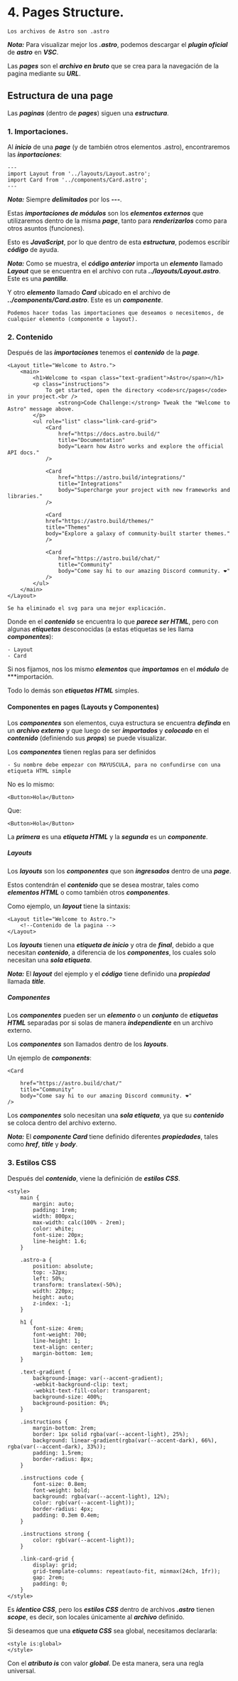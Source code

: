 # 4. Pages Structure.

	Los archivos de Astro son .astro

***Nota:*** Para visualizar mejor los ***.astro***, podemos descargar el ***plugin oficial*** de ***astro*** en ***VSC***.

Las ***pages*** son el ***archivo en bruto*** que se crea para la navegación de la pagina mediante su ***URL***.
## Estructura de una page

Las ***paginas*** (dentro de ***pages***) siguen una ***estructura***.

### 1. Importaciones.

Al ***inicio*** de una ***page*** (y de también otros elementos .astro), encontraremos las ***inportaciones***:

~~~
---
import Layout from '../layouts/Layout.astro';
import Card from '../components/Card.astro';
---
~~~

***Nota:*** Siempre ***delimitados*** por los ***---***.

Estas ***importaciones de módulos*** son los ***elementos externos*** que utilizaremos dentro de la misma ***page***, tanto para ***renderizarlos*** como para otros asuntos (funciones).

Esto es ***JavaScript***, por lo que dentro de esta ***estructura***, podemos escribir ***código*** de ayuda.

***Nota:*** Como se muestra, el ***código anterior*** importa un ***elemento*** llamado ***Layout*** que se encuentra en el archivo con ruta ***../layouts/Layout.astro***. Este es una ***pantilla***.

Y otro ***elemento*** llamado ***Card*** ubicado en el archivo de ***../components/Card.astro***. Este es un ***componente***.

	Podemos hacer todas las importaciones que deseamos o necesitemos, de cualquier elemento (componente o layout).

### 2. Contenido

Después de las ***importaciones*** tenemos el ***contenido*** de la ***page***.

~~~
<Layout title="Welcome to Astro.">
	<main>
		<h1>Welcome to <span class="text-gradient">Astro</span></h1>
		<p class="instructions">
			To get started, open the directory <code>src/pages</code> in your project.<br />
				<strong>Code Challenge:</strong> Tweak the "Welcome to Astro" message above.
		</p>
		<ul role="list" class="link-card-grid">
			<Card
				href="https://docs.astro.build/"
				title="Documentation"
				body="Learn how Astro works and explore the official API docs."
			/>

			<Card
				href="https://astro.build/integrations/"
				title="Integrations"
				body="Supercharge your project with new frameworks and libraries."
			/>

			<Card
			href="https://astro.build/themes/"
			title="Themes"
			body="Explore a galaxy of community-built starter themes."
			/>

			<Card
				href="https://astro.build/chat/"
				title="Community"
				body="Come say hi to our amazing Discord community. ❤️"
			/>
		</ul>
	</main>
</Layout>
~~~

	Se ha eliminado el svg para una mejor explicación.

Donde en el ***contenido*** se encuentra lo que ***parece ser HTML***, pero con algunas ***etiquetas*** desconocidas (a estas etiquetas se les llama ***componentes***):

	- Layout
	- Card

Si nos fijamos, nos los mismo ***elementos*** que ***importamos*** en el ***módulo*** de ***importación.

Todo lo demás son ***etiquetas HTML*** simples.

#### Componentes en pages (Layouts y Componentes)

Los ***componentes*** son elementos, cuya estructura se encuentra ***definda*** en un ***archivo externo*** y que luego de ser ***importados*** y ***colocado*** en el ***contenido*** (definiendo sus ***props***) se puede visualizar.

Los ***componentes*** tienen reglas para ser definidos

	- Su nombre debe empezar con MAYUSCULA, para no confundirse con una etiqueta HTML simple

No es lo mismo:

~~~
<Button>Hola</Button>
~~~

Que:

~~~
<Button>Hola</Button>
~~~

La ***primera*** es una ***etiqueta HTML*** y la ***segunda*** es un ***componente***.

##### Layouts

Los ***layouts*** son los ***componentes*** que son ***ingresados*** dentro de una ***page***.

Estos contendrán el ***contenido*** que se desea mostrar, tales como ***elementos HTML*** o como también otros ***componentes***.

Como ejemplo, un ***layout*** tiene la sintaxis:

~~~
<Layout title="Welcome to Astro.">
	<!--Contenido de la pagina -->
</Layout>
~~~

Los ***layouts*** tienen una ***etiqueta de inicio*** y otra de ***final***, debido a que necesitan ***contenido***, a diferencia de los ***componentes***, los cuales solo necesitan una ***sola etiqueta***.

***Nota:*** El ***layout*** del ejemplo y el ***código*** tiene definido una ***propiedad*** llamada ***title***.

##### Componentes

Los ***componentes*** pueden ser un ***elemento*** o un ***conjunto*** de ***etiquetas HTML*** separadas por si solas de manera ***independiente*** en un archivo externo.

Los ***componentes*** son llamados dentro de los ***layouts***.

Un ejemplo de ***components***:

~~~
<Card

	href="https://astro.build/chat/"
	title="Community"
	body="Come say hi to our amazing Discord community. ❤️"
/>
~~~

Los ***componentes*** solo necesitan una ***sola etiqueta***, ya que su ***contenido*** se coloca dentro del archivo externo.

***Nota:*** El ***componente Card*** tiene definido diferentes ***propiedades***, tales como ***href***, ***title*** y ***body***.

### 3. Estilos CSS

Después del ***contenido***, viene la definición de ***estilos CSS***.

~~~
<style>
	main {
		margin: auto;
		padding: 1rem;
		width: 800px;
		max-width: calc(100% - 2rem);
		color: white;
		font-size: 20px;
		line-height: 1.6;
	}

	.astro-a {
		position: absolute;
		top: -32px;
		left: 50%;
		transform: translatex(-50%);
		width: 220px;
		height: auto;
		z-index: -1;
	}

	h1 {
		font-size: 4rem;
		font-weight: 700;
		line-height: 1;
		text-align: center;
		margin-bottom: 1em;
	}

	.text-gradient {
		background-image: var(--accent-gradient);
		-webkit-background-clip: text;
		-webkit-text-fill-color: transparent;
		background-size: 400%;
		background-position: 0%;
	}

	.instructions {
		margin-bottom: 2rem;
		border: 1px solid rgba(var(--accent-light), 25%);
		background: linear-gradient(rgba(var(--accent-dark), 66%), rgba(var(--accent-dark), 33%));
		padding: 1.5rem;
		border-radius: 8px;
	}

	.instructions code {
		font-size: 0.8em;
		font-weight: bold;
		background: rgba(var(--accent-light), 12%);
		color: rgb(var(--accent-light));
		border-radius: 4px;
		padding: 0.3em 0.4em;
	}

	.instructions strong {
		color: rgb(var(--accent-light));
	}

	.link-card-grid {
		display: grid;
		grid-template-columns: repeat(auto-fit, minmax(24ch, 1fr));
		gap: 2rem;
		padding: 0;
	}
</style>
~~~

Es ***identico CSS***, pero los ***estilos CSS*** dentro de archivos ***.astro*** tienen ***scope***, es decir, son locales únicamente al ***archivo*** definido.

Si deseamos que una ***etiqueta CSS*** sea global, necesitamos declararla:

~~~
<style is:global>
</style>
~~~

Con el ***atributo is*** con valor ***global***. De esta manera, sera una regla universal.